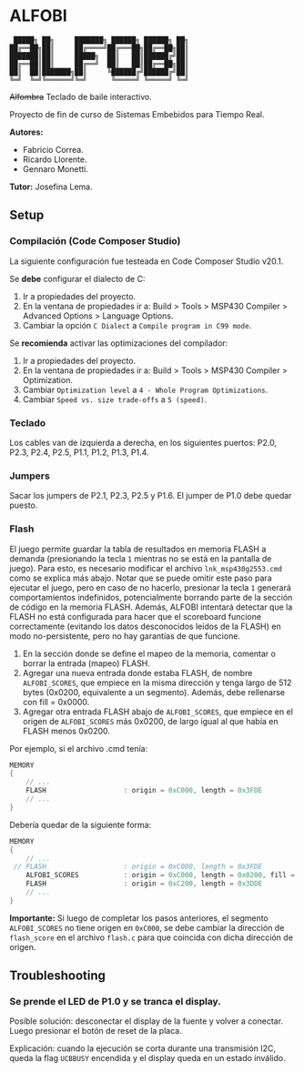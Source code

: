 # ALFOBI

```
 █████╗ ██╗     ███████╗ ██████╗ ██████╗ ██╗
██╔══██╗██║     ██╔════╝██╔═══██╗██╔══██╗██║
███████║██║     █████╗  ██║   ██║██████╔╝██║
██╔══██║██║     ██╔══╝  ██║   ██║██╔══██╗██║
██║  ██║███████╗██║     ╚██████╔╝██████╔╝██║
╚═╝  ╚═╝╚══════╝╚═╝      ╚═════╝ ╚═════╝ ╚═╝
```

~~Alfombra~~ Teclado de baile interactivo.

Proyecto de fin de curso de Sistemas Embebidos para Tiempo Real.

**Autores:**
- Fabricio Correa.
- Ricardo Llorente.
- Gennaro Monetti.

**Tutor:** Josefina Lema.

## Setup

### Compilación (Code Composer Studio)

La siguiente configuración fue testeada en Code Composer Studio v20.1.

Se **debe** configurar el dialecto de C:

1. Ir a propiedades del proyecto.
2. En la ventana de propiedades ir a: Build > Tools > MSP430 Compiler > Advanced Options > Language Options.
3. Cambiar la opción `C Dialect` a `Compile program in C99 mode`.

Se **recomienda** activar las optimizaciones del compilador:

1. Ir a propiedades del proyecto.
2. En la ventana de propiedades ir a: Build > Tools > MSP430 Compiler > Optimization.
3. Cambiar `Optimization level` a `4 - Whole Program Optimizations`.
4. Cambiar `Speed vs. size trade-offs` a `5 (speed)`.

### Teclado

Los cables van de izquierda a derecha, en los siguientes puertos: P2.0, P2.3, P2.4, P2.5, P1.1, P1.2, P1.3, P1.4.

### Jumpers

Sacar los jumpers de P2.1, P2.3, P2.5 y P1.6. El jumper de P1.0 debe quedar puesto.

### Flash

El juego permite guardar la tabla de resultados en memoria FLASH a demanda (presionando la tecla `1` mientras no se está en la pantalla de juego). Para esto, es necesario modificar el archivo `lnk_msp430g2553.cmd` como se explica más abajo. Notar que se puede omitir este paso para ejecutar el juego, pero en caso de no hacerlo, presionar la tecla `1` generará comportamientos indefinidos, potencialmente borrando parte de la sección de código en la memoria FLASH. Además, ALFOBI intentará detectar que la FLASH no está configurada para hacer que el scoreboard funcione correctamente (evitando los datos desconocidos leídos de la FLASH) en modo no-persistente, pero no hay garantías de que funcione.

1. En la sección donde se define el mapeo de la memoria, comentar o borrar la entrada (mapeo) FLASH.
2. Agregar una nueva entrada donde estaba FLASH, de nombre `ALFOBI_SCORES`, que empiece en la misma dirección y tenga largo de 512 bytes (0x0200, equivalente a un segmento). Además, debe rellenarse con fill = 0x0000.
3. Agregar otra entrada FLASH abajo de `ALFOBI_SCORES`, que empiece en el origen de `ALFOBI_SCORES` más 0x0200, de largo igual al que había en FLASH menos 0x0200.

Por ejemplo, si el archivo .cmd tenía:
```c
MEMORY
{
    // ...
    FLASH                   : origin = 0xC000, length = 0x3FDE
    // ...
}
```
Debería quedar de la siguiente forma:

```c
MEMORY
{
    // ...
 // FLASH                   : origin = 0xC000, length = 0x3FDE
    ALFOBI_SCORES           : origin = 0xC000, length = 0x0200, fill = 0x0000
    FLASH                   : origin = 0xC200, length = 0x3DDE
    // ...
}
```

**Importante:** Si luego de completar los pasos anteriores, el segmento `ALFOBI_SCORES` no tiene origen en `0xC000`, se debe cambiar la dirección de `flash_score` en el archivo `flash.c` para que coincida con dicha dirección de origen.

## Troubleshooting

### Se prende el LED de P1.0 y se tranca el display.

Posible solución: desconectar el display de la fuente y volver a conectar. Luego presionar el botón de reset de la placa.

Explicación: cuando la ejecución se corta durante una transmisión I2C, queda la flag `UCBBUSY` encendida y el display queda en un estado inválido.

